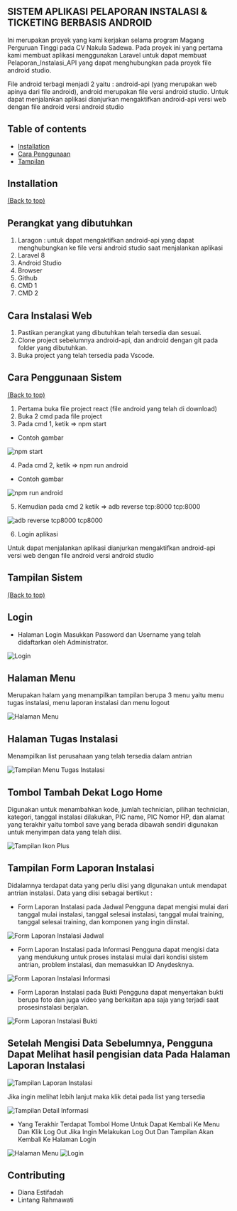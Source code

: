 ## SISTEM APLIKASI PELAPORAN INSTALASI & TICKETING BERBASIS ANDROID 

Ini merupakan proyek yang kami kerjakan  selama program Magang Perguruan Tinggi pada CV Nakula Sadewa. Pada proyek ini yang pertama kami membuat aplikasi menggunakan Laravel untuk dapat membuat Pelaporan_Instalasi_API yang dapat menghubungkan pada proyek file android studio.

File android terbagi menjadi 2 yaitu : android-api (yang merupakan web apinya dari file android), android merupakan file versi android studio. Untuk dapat menjalankan aplikasi dianjurkan mengaktifkan android-api versi web dengan file android versi android studio


## Table of contents

- [Installation](#installation)
- [Cara Penggunaan](#cara-penggunaan-sistem)
- [Tampilan](#tampilan-sistem)

## Installation
[(Back to top)](#table-of-contents)

## Perangkat yang dibutuhkan
1.	Laragon : untuk dapat mengaktifkan android-api yang dapat menghubungkan ke file versi android studio saat menjalankan aplikasi
2.	Laravel 8
3.	Android Studio
4.	Browser
5.	Github
6.  CMD 1
7.  CMD 2

## Cara Instalasi Web
1.	Pastikan perangkat yang dibutuhkan telah tersedia dan sesuai. 
2.	Clone project sebelumnya android-api, dan android dengan git pada folder yang dibutuhkan. 
3.	Buka project yang telah tersedia pada Vscode.  

## Cara Penggunaan Sistem
[(Back to top)](#table-of-contents)
1. Pertama buka file project react (file android yang telah di download)
2. Buka 2 cmd pada file project
3. Pada cmd 1, ketik => npm start
- Contoh gambar

![npm start](https://user-images.githubusercontent.com/76253496/163997093-1a88698a-ed66-413a-86c7-ce2555007b00.PNG)
 
4. Pada cmd 2,  ketik => npm run android
- Contoh gambar

![npm run android](https://user-images.githubusercontent.com/76253496/163997612-84e7ffac-67f7-4976-b6bd-3e2560ff825a.PNG)

5. Kemudian pada cmd 2 ketik => adb reverse tcp:8000 tcp:8000

![adb reverse tcp8000 tcp8000](https://user-images.githubusercontent.com/76253496/163998106-c1d33de8-de46-499c-ac60-f2e569fc1657.png)


6. Login aplikasi

Untuk dapat menjalankan aplikasi dianjurkan mengaktifkan android-api versi web dengan file android versi android studio

## Tampilan Sistem
[(Back to top)](#table-of-contents)

## Login
- Halaman Login
Masukkan Password dan Username yang telah didaftarkan oleh Administrator.

![Login](https://user-images.githubusercontent.com/76253496/163991918-3b26e4ba-d179-40e4-b720-b90092243f06.PNG)

## Halaman Menu 
Merupakan halam yang menampilkan tampilan berupa 3 menu yaitu menu tugas instalasi, menu laporan instalasi dan menu logout

![Halaman Menu](https://user-images.githubusercontent.com/76253496/163992106-593e78b9-ef78-4fce-8d88-6f78849b17ee.PNG)

## Halaman Tugas Instalasi 
Menampilkan list perusahaan yang telah tersedia dalam antrian

![Tampilan Menu Tugas Instalasi](https://user-images.githubusercontent.com/76253496/163992330-e93de819-559f-4ceb-9ff6-881fcce6565d.PNG)

## Tombol Tambah Dekat Logo Home
Digunakan untuk menambahkan kode, jumlah technician, pilihan technician, kategori, tanggal instalasi dilakukan, PIC name, PIC Nomor HP, dan alamat yang terakhir yaitu tombol save yang berada dibawah sendiri digunakan untuk menyimpan data yang telah diisi.

![Tampilan Ikon Plus](https://user-images.githubusercontent.com/76253496/163992663-4cbf765b-47aa-487b-be77-8514ad06374c.jpg)

## Tampilan Form Laporan Instalasi 
Didalamnya terdapat data yang perlu diisi yang digunakan untuk mendapat antrian instalasi. Data yang diisi sebagai bertikut :
-	 Form Laporan Instalasi pada Jadwal
Pengguna dapat mengisi mulai dari tanggal mulai instalasi, tanggal selesai instalasi, tanggal mulai training, tanggal selesai training, dan komponen yang ingin diinstal.

![Form Laporan Instalasi Jadwal](https://user-images.githubusercontent.com/76253496/163992978-cf0c1ec3-334a-4825-adca-f1f751c761ed.PNG)

-	Form Laporan Instalasi pada Informasi
Pengguna dapat mengisi data yang mendukung untuk proses instalasi mulai dari kondisi sistem antrian, problem instalasi, dan memasukkan ID Anydesknya.

![Form Laporan Instalasi Informasi](https://user-images.githubusercontent.com/76253496/163993051-5ed5fec9-e75e-4557-8f59-d166c8623913.PNG)

-	Form Laporan Instalasi pada Bukti
Pengguna dapat menyertakan bukti berupa foto dan juga video yang berkaitan apa saja yang terjadi saat prosesinstalasi berjalan.

![Form Laporan Instalasi Bukti](https://user-images.githubusercontent.com/76253496/163993092-4367e6b0-4d8d-4b5b-8075-b3da4b12ce06.PNG)

## Setelah Mengisi Data Sebelumnya, Pengguna Dapat Melihat hasil pengisian data Pada Halaman Laporan Instalasi

![Tampilan Laporan Instalasi](https://user-images.githubusercontent.com/76253496/163993178-a16559aa-dfae-42e1-89f5-98e6fe4bc502.PNG)

Jika ingin melihat lebih lanjut maka klik detai pada list yang tersedia

![Tampilan Detail Informasi](https://user-images.githubusercontent.com/76253496/163993299-d6553f46-8990-4b4b-8e01-40ef9ac37c2e.PNG)

- Yang Terakhir Terdapat Tombol Home Untuk Dapat Kembali Ke Menu Dan Klik Log Out Jika Ingin Melakukan Log Out Dan Tampilan Akan Kembali Ke Halaman Login

![Halaman Menu](https://user-images.githubusercontent.com/76253496/163993571-aefaf5de-f339-4b18-92ca-b4e69af41f36.PNG)
![Login](https://user-images.githubusercontent.com/76253496/163993598-90526203-df01-49d9-adbe-37242226e30f.PNG)



## Contributing
- Diana Estifadah
- Lintang Rahmawati



